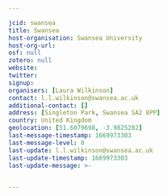 ```yaml
---

jcid: swansea
title: Swansea
host-organisation: Swansea University
host-org-url: 
osf: null
zotero: null
website: 
twitter: 
signup: 
organisers: [Laura Wilkinson]
contact: l.l.wilkinson@swansea.ac.uk
additional-contact: []
address: [Singleton Park, Swansea SA2 8PP]
country: United Kingdom
geolocation: [51.6079698, -3.9825282]
last-message-timestamp: 1669973303
last-message-level: 0
last-update: l.l.wilkinson@swansea.ac.uk
last-update-timestamp: 1669973303
last-update-message: >-
  

---
```




